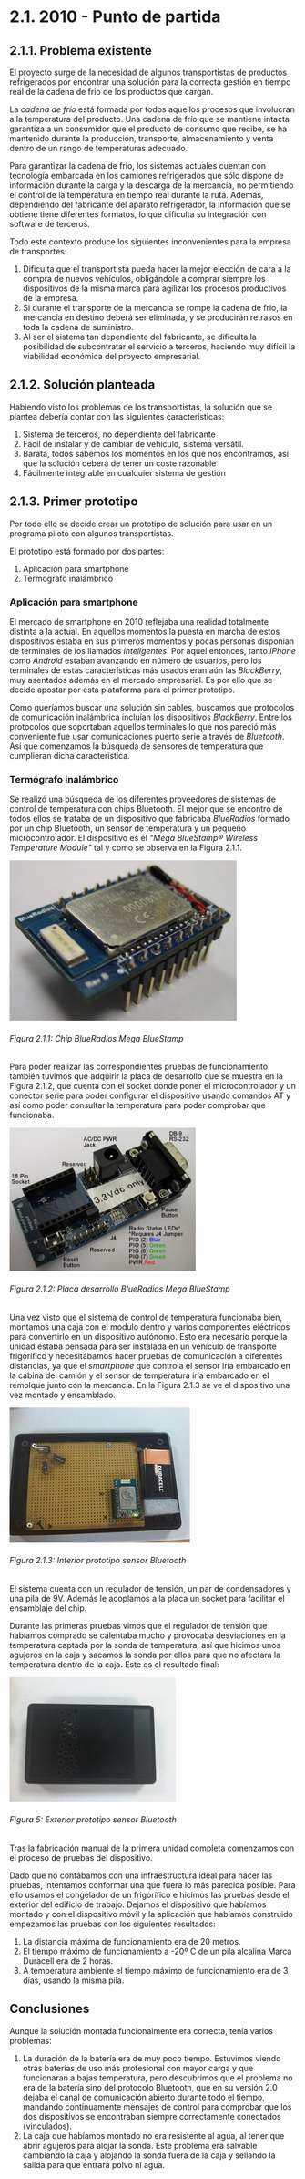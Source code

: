# 2.1. 2010 - Punto de partida

## 2.1.1. Problema existente

El proyecto surge de la necesidad de algunos transportistas de productos refrigerados por encontrar una solución para la correcta gestión en tiempo real de la cadena de frio de los productos que cargan.

La *cadena de frío* está formada por todos aquellos procesos que involucran a la temperatura del producto. Una cadena de frío que se mantiene intacta garantiza a un consumidor que el producto de consumo que recibe, se ha mantenido durante la producción, transporte, almacenamiento y venta dentro de un rango de temperaturas adecuado.

Para garantizar la cadena de frio, los sistemas actuales cuentan con tecnología embarcada en los camiones refrigerados que sólo dispone de información durante la carga y la descarga de la mercancía, no permitiendo el control de la temperatura en tiempo real durante la ruta. Además, dependiendo del fabricante del aparato refrigerador, la información que se obtiene tiene diferentes formatos, lo que dificulta su integración con software de terceros.

Todo este contexto produce los siguientes inconvenientes para la empresa de transportes:

1. Dificulta que el transportista pueda hacer la mejor elección de cara a la compra de nuevos vehículos, obligándole a comprar siempre los dispositivos de la misma marca para agilizar los procesos productivos de la empresa.
2. Si durante el transporte de la mercancía se rompe la cadena de frio, la mercancía en destino deberá ser eliminada, y se producirán retrasos en toda la cadena de suministro.
3. Al ser el sistema tan dependiente del fabricante, se dificulta la posibilidad de subcontratar el servicio a terceros, haciendo muy difícil la viabilidad económica del proyecto empresarial.

## 2.1.2. Solución planteada

Habiendo visto los problemas de los transportistas, la solución que se plantea debería contar con las siguientes características:

1. Sistema de terceros, no dependiente del fabricante
2. Fácil de instalar y de cambiar de vehículo, sistema versátil.
3. Barata, todos sabemos los momentos en los que nos encontramos, así que la solución deberá de tener un coste razonable
4. Fácilmente integrable en cualquier sistema de gestión

## 2.1.3. Primer prototipo

Por todo ello se decide crear un prototipo de solución para usar en un programa piloto con algunos transportistas.

El prototipo está formado por dos partes:

1. Aplicación para smartphone
2. Termógrafo inalámbrico

### Aplicación para smartphone

El mercado de smartphone en 2010 reflejaba una realidad totalmente distinta a la actual. En aquellos momentos la puesta en marcha de estos dispositivos estaba en sus primeros momentos y pocas personas disponían de terminales de los llamados *inteligentes*. Por aquel entonces, tanto *iPhone* como *Android* estaban avanzando en número de usuarios, pero los terminales de estas características más usados eran aún las *BlackBerry*, muy asentados además en el mercado empresarial. Es por ello que se decide apostar por esta plataforma para el primer prototipo.

Como queríamos buscar una solución sin cables, buscamos que protocolos de comunicación inalámbrica incluían los dispositivos *BlackBerry*. Entre los protocolos que soportaban aquellos terminales lo que nos pareció más conveniente fue usar comunicaciones puerto serie a través de *Bluetooth*. Así que comenzamos la búsqueda de sensores de temperatura que cumplieran dicha característica.

### Termógrafo inalámbrico

Se realizó una búsqueda de los diferentes proveedores de sistemas de control de temperatura con chips Bluetooth. El mejor que se encontró de todos ellos se trataba de un dispositivo que fabricaba *BlueRadios* formado por un chip Bluetooth, un sensor de temperatura y un pequeño microcontrolador. El dispositivo es el *"Mega BlueStamp® Wireless Temperature Module"* tal y como se observa en la Figura 2.1.1.

![](./imagenes/blueradios_chip.jpg)
###### *Figura 2.1.1: Chip BlueRadios Mega BlueStamp*

Para poder realizar las correspondientes pruebas de funcionamiento también tuvimos que adquirir la placa de desarrollo que se muestra en la Figura 2.1.2, que cuenta con el socket donde poner el microcontrolador y un conector serie para poder configurar el dispositivo usando comandos AT y así como poder consultar la temperatura para poder comprobar que funcionaba.

![](./imagenes/blueradios_placa_desarrollo.jpg)
###### *Figura 2.1.2: Placa desarrollo BlueRadios Mega BlueStamp*

Una vez visto que el sistema de control de temperatura funcionaba bien, montamos una caja con el modulo dentro y varios componentes eléctricos para convertirlo en un dispositivo autónomo. Esto era necesario porque la unidad estaba pensada para ser instalada en un vehículo de transporte frigorífico y necesitábamos hacer pruebas de comunicación a diferentes distancias, ya que el *smartphone* que controla el sensor iría embarcado en la cabina del camión y el sensor de temperatura iría embarcado en el remolque junto con la mercancía. En la Figura 2.1.3 se ve el dispositivo una vez montado y ensamblado.

![](./imagenes/prototipo_bluetooth_interior.jpg)
###### *Figura 2.1.3: Interior prototipo sensor Bluetooth*

El sistema cuenta con un regulador de tensión, un par de condensadores y una pila de 9V. Además le acoplamos a la placa un socket para facilitar el ensamblaje del chip.

Durante las primeras pruebas vimos que el regulador de tensión que habíamos comprado se calentaba mucho y provocaba desviaciones en la temperatura captada por la sonda de temperatura, así que hicimos unos agujeros en la caja y sacamos la sonda por ellos para que no afectara la temperatura dentro de la caja. Este es el resultado final:

![Figura 5](./imagenes/prototipo_bluetooth_exterior.jpg)
###### *Figura 5: Exterior prototipo sensor Bluetooth*

Tras la fabricación manual de la primera unidad completa comenzamos con el proceso de pruebas del dispositivo.

Dado que no contábamos con una infraestructura ideal para hacer las pruebas, intentamos conformar una que fuera lo más parecida posible. Para ello usamos el congelador de un frigorífico e hicimos las pruebas desde el exterior del edificio de trabajo. Dejamos el dispositivo que habíamos montado y con el dispositivo móvil y la aplicación que habíamos construido empezamos las pruebas con los siguientes resultados:

1.	La distancia máxima de funcionamiento era de 20 metros.
2.	El tiempo máximo de funcionamiento a -20º C de un pila alcalina Marca Duracell era de 2 horas.
3.	A temperatura ambiente el tiempo máximo de funcionamiento era de 3 días, usando la misma pila.

## Conclusiones
Aunque la solución montada funcionalmente era correcta, tenía varios problemas:

1.	La duración de la batería era de muy poco tiempo. Estuvimos viendo otras baterías de uso más profesional con mayor carga y  que funcionaran a bajas temperatura, pero descubrimos que el problema no era de la batería sino del protocolo Bluetooth, que en su versión 2.0 dejaba el canal de comunicación abierto durante todo el tiempo, mandando continuamente mensajes de control para comprobar que los dos dispositivos se encontraban siempre correctamente conectados (vinculados).
2.	La caja que habíamos montado no era resistente al agua, al tener que abrir agujeros para alojar la sonda. Este problema era salvable cambiando la caja y alojando la sonda fuera de la caja y sellando la salida para que entrara polvo ni agua.

